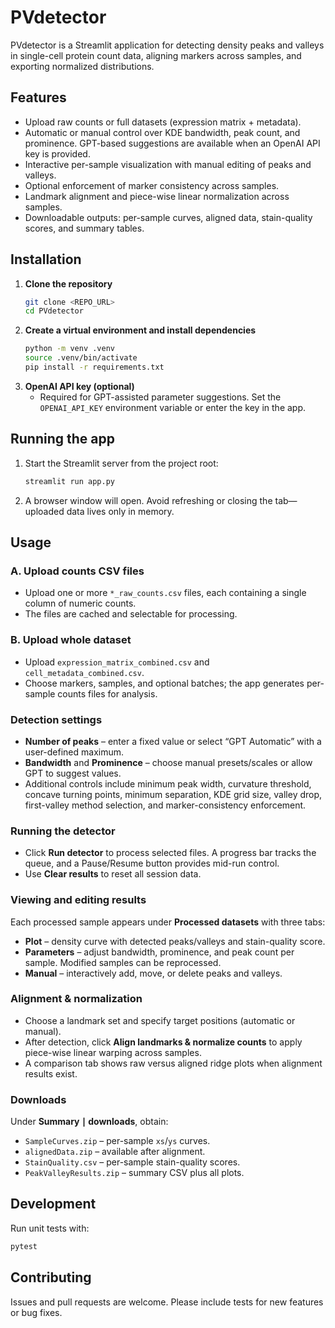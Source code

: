 # PVdetector

PVdetector is a Streamlit application for detecting density peaks and valleys in single-cell protein count data, aligning markers across samples, and exporting normalized distributions.

## Features
- Upload raw counts or full datasets (expression matrix + metadata).
- Automatic or manual control over KDE bandwidth, peak count, and prominence. GPT-based suggestions are available when an OpenAI API key is provided.
- Interactive per-sample visualization with manual editing of peaks and valleys.
- Optional enforcement of marker consistency across samples.
- Landmark alignment and piece-wise linear normalization across samples.
- Downloadable outputs: per-sample curves, aligned data, stain-quality scores, and summary tables.

## Installation
1. **Clone the repository**
    ```bash
    git clone <REPO_URL>
    cd PVdetector
    ```
2. **Create a virtual environment and install dependencies**
    ```bash
    python -m venv .venv
    source .venv/bin/activate
    pip install -r requirements.txt
    ```
3. **OpenAI API key (optional)**
   - Required for GPT-assisted parameter suggestions. Set the `OPENAI_API_KEY` environment variable or enter the key in the app.

## Running the app
1. Start the Streamlit server from the project root:
    ```bash
    streamlit run app.py
    ```
2. A browser window will open. Avoid refreshing or closing the tab—uploaded data lives only in memory.

## Usage
### A. Upload counts CSV files
- Upload one or more `*_raw_counts.csv` files, each containing a single column of numeric counts.
- The files are cached and selectable for processing.

### B. Upload whole dataset
- Upload `expression_matrix_combined.csv` and `cell_metadata_combined.csv`.
- Choose markers, samples, and optional batches; the app generates per-sample counts files for analysis.

### Detection settings
- **Number of peaks** – enter a fixed value or select “GPT Automatic” with a user-defined maximum.
- **Bandwidth** and **Prominence** – choose manual presets/scales or allow GPT to suggest values.
- Additional controls include minimum peak width, curvature threshold, concave turning points, minimum separation, KDE grid size, valley drop, first-valley method selection, and marker-consistency enforcement.

### Running the detector
- Click **Run detector** to process selected files. A progress bar tracks the queue, and a Pause/Resume button provides mid-run control.
- Use **Clear results** to reset all session data.

### Viewing and editing results
Each processed sample appears under **Processed datasets** with three tabs:
- **Plot** – density curve with detected peaks/valleys and stain-quality score.
- **Parameters** – adjust bandwidth, prominence, and peak count per sample. Modified samples can be reprocessed.
- **Manual** – interactively add, move, or delete peaks and valleys.

### Alignment & normalization
- Choose a landmark set and specify target positions (automatic or manual).
- After detection, click **Align landmarks & normalize counts** to apply piece-wise linear warping across samples.
- A comparison tab shows raw versus aligned ridge plots when alignment results exist.

### Downloads
Under **Summary ∣ downloads**, obtain:
- `SampleCurves.zip` – per-sample `xs`/`ys` curves.
- `alignedData.zip` – available after alignment.
- `StainQuality.csv` – per-sample stain-quality scores.
- `PeakValleyResults.zip` – summary CSV plus all plots.

## Development
Run unit tests with:
```bash
pytest
```

## Contributing
Issues and pull requests are welcome. Please include tests for new features or bug fixes.

